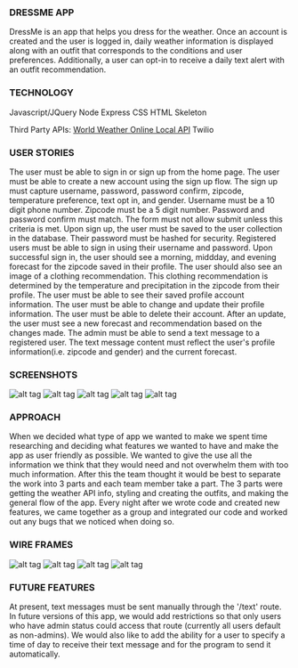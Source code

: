 ### DRESSME APP

DressMe is an app that helps you dress for the weather. Once an account is created and the user is logged in, daily weather information is displayed along with an outfit that corresponds to the conditions and user preferences. Additionally, a user can opt-in to receive a daily text alert with an outfit recommendation.

### TECHNOLOGY
Javascript/JQuery
Node
Express
CSS
HTML
Skeleton

Third Party APIs:
[World Weather Online Local API](http://developer.worldweatheronline.com/api/local-city-town-weather-api.aspx)
Twilio

### USER STORIES

The user must be able to sign in or sign up from the home page.
The user must be able to create a new account using the sign up flow.
The sign up must capture username, password, password confirm, zipcode, temperature preference, text opt in, and gender.
Username must be a 10 digit phone number. Zipcode must be a 5 digit number. Password and password confirm must match. The form must not allow submit unless this criteria is met.
Upon sign up, the user must be saved to the user collection in the database. Their password must be hashed for security.
Registered users must be able to sign in using their username and password.
Upon successful sign in, the user should see a morning, middday, and evening forecast for the zipcode saved in their profile. The user should also see an image of a clothing recommendation. This clothing recommendation is determined by the temperature and precipitation in the zipcode from their profile.
The user must be able to see their saved profile account information.
The user must be able to change and update their profile information.
The user must be able to delete their account.
After an update, the user must see a new forecast and recommendation based on the changes made.
The admin must be able to send a text message to a registered user.
The text message content must reflect the user's profile information(i.e. zipcode and gender) and the current forecast.

### SCREENSHOTS
![alt tag](http://i.imgur.com/sp8BzXp.png)
![alt tag](http://i.imgur.com/KaMgufa.png)
![alt tag](http://i.imgur.com/ji6D5qS.png)
![alt tag](http://i.imgur.com/glgquSK.png)
![alt tag](http://i.imgur.com/WeHu1ld.png)

### APPROACH

When we decided what type of app we wanted to make we spent time researching and deciding what features we wanted to have and make the app as user friendly as possible. We wanted to give the use all the information we think that they would need and not overwhelm them with too much information. After this the team thought it would be best to separate the work into 3 parts and each team member take a part. The 3 parts were getting the weather API info, styling and creating the outfits, and making the general flow of the app. Every night after we wrote code and created new features, we came together as a group and integrated our code and worked out any bugs that we noticed when doing so.

### WIRE FRAMES
![alt tag](http://i.imgur.com/O32EoZ5.png)
![alt tag](http://i.imgur.com/cXk19jE.png)
![alt tag](http://i.imgur.com/kK2yb0G.png)
![alt tag](http://i.imgur.com/y3LbpxO.png)

### FUTURE FEATURES
At present, text messages must be sent manually through the '/text' route. In future versions of this app, we would add restrictions so that only users who have admin status could access that route (currently all users default as non-admins). We would also like to add the ability for a user to specify a time of day to receive their text message and for the program to send it automatically.

